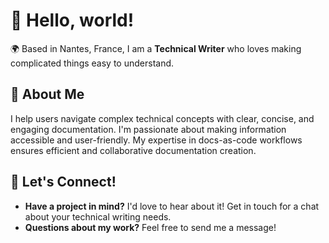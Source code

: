 # 👋 Hello, world!

🌍 Based in Nantes, France, I am a **Technical Writer** who loves making complicated things easy to understand.

## 📖 About Me

I help users navigate complex technical concepts with clear, concise, and engaging documentation. I'm passionate about making information accessible and user-friendly. My expertise in docs-as-code workflows ensures efficient and collaborative documentation creation.

## 🤝 Let's Connect!

- **Have a project in mind?** I'd love to hear about it! Get in touch for a chat about your technical writing needs.
- **Questions about my work?** Feel free to send me a message!

